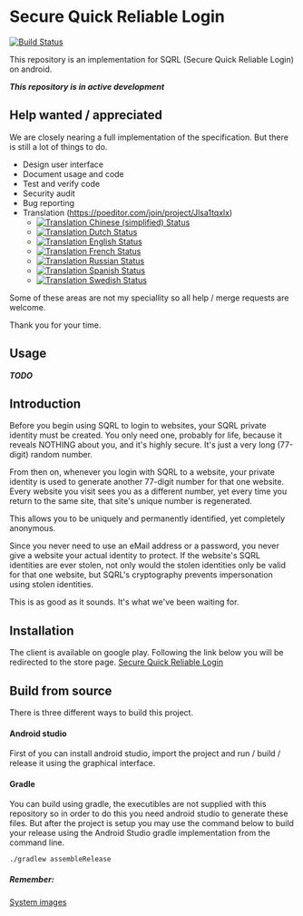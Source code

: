 # Secure Quick Reliable Login

[![Build Status](https://travis-ci.org/kalaspuffar/secure-quick-reliable-login.svg?branch=master)](https://travis-ci.org/kalaspuffar/secure-quick-reliable-login)

This repository is an implementation for SQRL (Secure Quick Reliable Login) on android.

***This repository is in active development***

## Help wanted / appreciated

We are closely nearing a full implementation of the specification. But there is still a lot of things to do.

* Design user interface
* Document usage and code
* Test and verify code
* Security audit
* Bug reporting
* Translation (https://poeditor.com/join/project/Jlsa1tqxlx)
    * [![Translation Chinese (simplified) Status](http://uhash.com/poeditor/zh-CN.svg?t=1)](https://poeditor.com/join/project/Jlsa1tqxlx)
    * [![Translation Dutch Status](http://uhash.com/poeditor/nl.svg?t=1)](https://poeditor.com/join/project/Jlsa1tqxlx)
    * [![Translation English Status](http://uhash.com/poeditor/en.svg?t=1)](https://poeditor.com/join/project/Jlsa1tqxlx)
    * [![Translation French Status](http://uhash.com/poeditor/fr.svg?t=1)](https://poeditor.com/join/project/Jlsa1tqxlx)
    * [![Translation Russian Status](http://uhash.com/poeditor/ru.svg?t=1)](https://poeditor.com/join/project/Jlsa1tqxlx)
    * [![Translation Spanish Status](http://uhash.com/poeditor/es.svg?t=1)](https://poeditor.com/join/project/Jlsa1tqxlx)
    * [![Translation Swedish Status](http://uhash.com/poeditor/sv.svg?t=1)](https://poeditor.com/join/project/Jlsa1tqxlx)

Some of these areas are not my speciallity so all help / merge requests are welcome.

Thank you for your time.

## Usage

***TODO***

## Introduction

Before you begin using SQRL to login to websites, your SQRL private identity must be created. You only need one, probably for life, because it reveals NOTHING about you, and it's highly secure. It's just a very long (77-digit) random number.

From then on, whenever you login with SQRL to a website, your private identity is used to generate another 77-digit number for that one website. Every website you visit sees you as a different number, yet every time you return to the same site, that site's unique number is regenerated.

This allows you to be uniquely and permanently identified, yet completely anonymous.

Since you never need to use an eMail address or a password, you never give a website your actual identity to protect. If the website's SQRL identities are ever stolen, not only would the stolen identities only be valid for that one website, but SQRL's cryptography prevents impersonation using stolen identities.

This is as good as it sounds. It's what we've been waiting for.

## Installation

The client is available on google play. Following the link below you will be redirected to the store page.
[Secure Quick Reliable Login](https://play.google.com/store/apps/details?id=org.ea.sqrl)

## Build from source

There is three different ways to build this project.

#### Android studio
First of you can install android studio, import the project and run / build / release it using the graphical interface.

#### Gradle

You can build using gradle, the executibles are not supplied with this repository so in order to do this you need android studio to generate these files.
But after the project is setup you may use the command below to build your release using the Android Studio gradle implementation from the command line.

```
./gradlew assembleRelease
```

##### Remember:
[System images](https://dl.google.com/android/repository/sys-img/google_apis/sys-img.xml)

